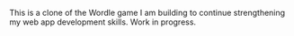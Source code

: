 This is a clone of the Wordle game I am building to continue strengthening my web app development skills. Work in progress.
